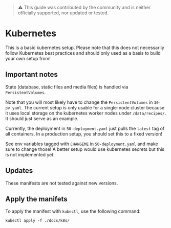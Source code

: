 > :warning: This guide was contributed by the community and is neither officially supported, nor updated or tested.


# Kubernetes

This is a basic kubernetes setup. Please note that this does not necessarily follow Kubernetes best practices and should only used as a basis to build your own setup from!

## Important notes

State (database, static files and media files) is handled via `PersistentVolumes`.

Note that you will most likely have to change the `PersistentVolumes` in `30-pv.yaml`. The current setup is only usable for a single-node cluster because it uses local storage on the kubernetes worker nodes under `/data/recipes/`. It should just serve as an example.

Currently, the deployment in `50-deployment.yaml` just pulls the `latest` tag of all containers. In a production setup, you should set this to a fixed version!

See env variables tagged with `CHANGEME` in `50-deployment.yaml` and make sure to change those! A better setup would use kubernetes secrets but this is not implemented yet.

## Updates

These manifests are not tested against new versions.

## Apply the manifets

To apply the manifest with `kubectl`, use the following command:

```
kubectl apply -f ./docs/k8s/
```
